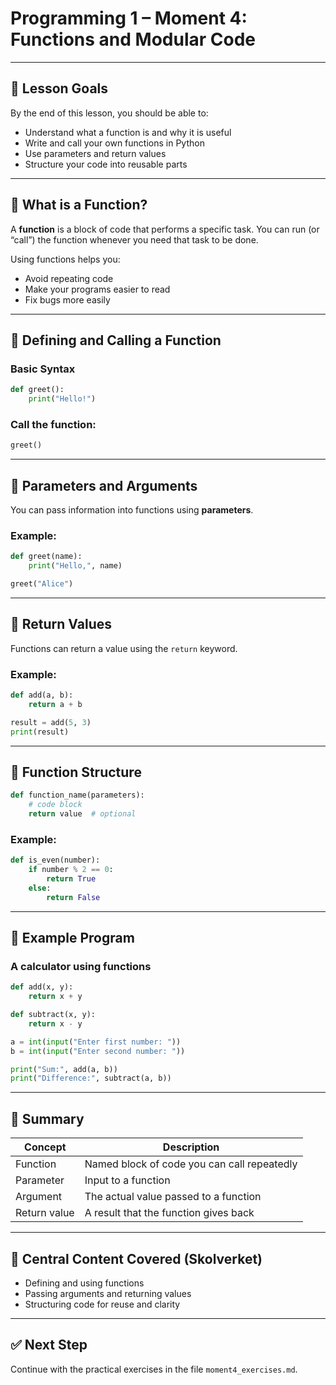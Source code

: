 # Programming 1 – Moment 4: Functions and Modular Code

---

## 🎯 Lesson Goals
By the end of this lesson, you should be able to:

- Understand what a function is and why it is useful
- Write and call your own functions in Python
- Use parameters and return values
- Structure your code into reusable parts

---

## 🧠 What is a Function?

A **function** is a block of code that performs a specific task. You can run (or “call”) the function whenever you need that task to be done.

Using functions helps you:
- Avoid repeating code
- Make your programs easier to read
- Fix bugs more easily

---

## 🧪 Defining and Calling a Function

### Basic Syntax
```python
def greet():
    print("Hello!")
```

### Call the function:
```python
greet()
```

---

## 🧾 Parameters and Arguments

You can pass information into functions using **parameters**.

### Example:
```python
def greet(name):
    print("Hello,", name)

greet("Alice")
```

---

## 🔁 Return Values

Functions can return a value using the `return` keyword.

### Example:
```python
def add(a, b):
    return a + b

result = add(5, 3)
print(result)
```

---

## 🧱 Function Structure

```python
def function_name(parameters):
    # code block
    return value  # optional
```

### Example:
```python
def is_even(number):
    if number % 2 == 0:
        return True
    else:
        return False
```

---

## 🧪 Example Program

### A calculator using functions
```python
def add(x, y):
    return x + y

def subtract(x, y):
    return x - y

a = int(input("Enter first number: "))
b = int(input("Enter second number: "))

print("Sum:", add(a, b))
print("Difference:", subtract(a, b))
```

---

## 🧩 Summary

| Concept       | Description                                 |
|---------------|---------------------------------------------|
| Function      | Named block of code you can call repeatedly |
| Parameter     | Input to a function                         |
| Argument      | The actual value passed to a function       |
| Return value  | A result that the function gives back       |

---

## 📌 Central Content Covered (Skolverket)

- Defining and using functions
- Passing arguments and returning values
- Structuring code for reuse and clarity

---

## ✅ Next Step
Continue with the practical exercises in the file `moment4_exercises.md`.
